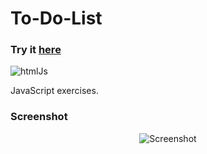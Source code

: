 # To-Do-List

### Try it [here](https://guillaumeauger85.github.io/To-Do-List/)

![htmlJs](https://user-images.githubusercontent.com/49698792/182231708-7f8e9283-6675-4fc1-80fe-e5d2c256646d.png)

JavaScript exercises.

### Screenshot

<p align="center">
  <img src="https://user-images.githubusercontent.com/49698792/181634578-c40372ab-e085-429a-9f45-e796cdedce94.PNG" alt="Screenshot">
</p>
